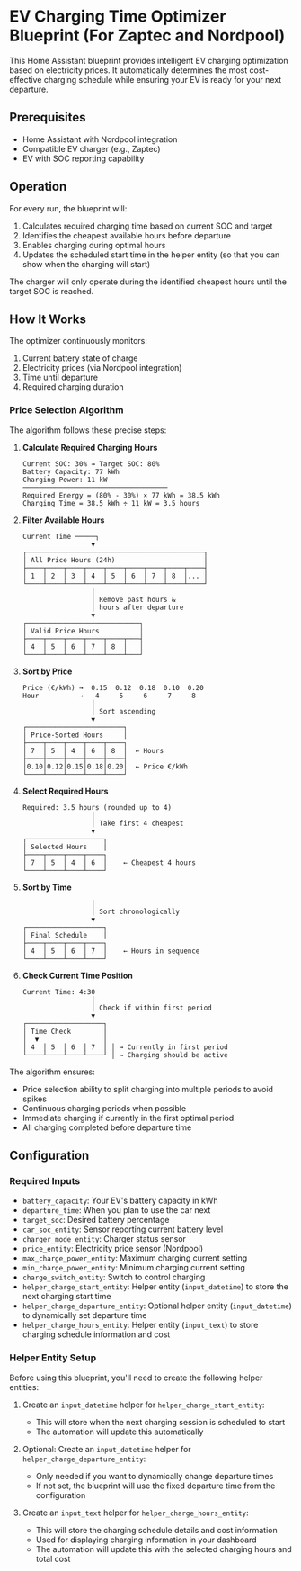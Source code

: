 # EV Charging Time Optimizer Blueprint (For Zaptec and Nordpool)

This Home Assistant blueprint provides intelligent EV charging optimization based on electricity prices. It automatically determines the most cost-effective charging schedule while ensuring your EV is ready for your next departure.

## Prerequisites
- Home Assistant with Nordpool integration
- Compatible EV charger (e.g., Zaptec)
- EV with SOC reporting capability

## Operation
For every run, the blueprint will:
1. Calculates required charging time based on current SOC and target
2. Identifies the cheapest available hours before departure
3. Enables charging during optimal hours
4. Updates the scheduled start time in the helper entity (so that you can show when the charging will start)

The charger will only operate during the identified cheapest hours until the target SOC is reached.

## How It Works

The optimizer continuously monitors:
1. Current battery state of charge
2. Electricity prices (via Nordpool integration)
3. Time until departure
4. Required charging duration


### Price Selection Algorithm

The algorithm follows these precise steps:

1. **Calculate Required Charging Hours**
   ```
   Current SOC: 30% → Target SOC: 80%
   Battery Capacity: 77 kWh
   Charging Power: 11 kW
   ────────────────────────────────────
   Required Energy = (80% - 30%) × 77 kWh = 38.5 kWh
   Charging Time = 38.5 kWh ÷ 11 kW = 3.5 hours
   ```

2. **Filter Available Hours**
   ```
   Current Time ─────┐
                    ▼
   ┌────────────────────────────────────────────┐
   │ All Price Hours (24h)                      │
   ├────┬────┬────┬────┬────┬────┬────┬────┬────┤
   │ 1  │ 2  │ 3  │ 4  │ 5  │ 6  │ 7  │ 8  │... │
   └────┴────┴────┴────┴────┴────┴────┴────┴────┘
                    │
                    │ Remove past hours &
                    │ hours after departure
                    ▼
   ┌────────────────────────────┐
   │ Valid Price Hours          │
   ├────┬────┬────┬────┬────┬───┤
   │ 4  │ 5  │ 6  │ 7  │ 8  │   │
   └────┴────┴────┴────┴────┴───┘
   ```

3. **Sort by Price**
   ```
   Price (€/kWh) →  0.15  0.12  0.18  0.10  0.20
   Hour          →   4     5     6     7     8
                    │
                    │ Sort ascending
                    ▼
   ┌────────────────────────┐
   │ Price-Sorted Hours     │
   ├────┬────┬────┬────┬────┐
   │ 7  │ 5  │ 4  │ 6  │ 8  │  ← Hours
   ├────┼────┼────┼────┼────┤
   │0.10│0.12│0.15│0.18│0.20│  ← Price €/kWh
   └────┴────┴────┴────┴────┘
   ```

4. **Select Required Hours**
   ```
   Required: 3.5 hours (rounded up to 4)
                    │
                    │ Take first 4 cheapest
                    ▼
   ┌───────────────────┐
   │ Selected Hours    │
   ├────┬────┬────┬────┐
   │ 7  │ 5  │ 4  │ 6  │    ← Cheapest 4 hours
   └────┴────┴────┴────┘
   ```

5. **Sort by Time**
   ```
                    │
                    │ Sort chronologically
                    ▼
   ┌───────────────────┐
   │ Final Schedule    │
   ├────┬────┬────┬────┐
   │ 4  │ 5  │ 6  │ 7  │    ← Hours in sequence
   └────┴────┴────┴────┘
   ```

6. **Check Current Time Position**
   ```
   Current Time: 4:30
                    │
                    │ Check if within first period
                    ▼
   ┌───────────────────┐
   │ Time Check        │
   │  ▼                │
   │ 4  │ 5  │ 6  │ 7  │ │ → Currently in first period
   └────┴────┴────┴────┘ │ → Charging should be active
   ```

The algorithm ensures:
- Price selection ability to split charging into multiple periods to avoid spikes
- Continuous charging periods when possible
- Immediate charging if currently in the first optimal period
- All charging completed before departure time



## Configuration

### Required Inputs

- `battery_capacity`: Your EV's battery capacity in kWh
- `departure_time`: When you plan to use the car next
- `target_soc`: Desired battery percentage
- `car_soc_entity`: Sensor reporting current battery level
- `charger_mode_entity`: Charger status sensor
- `price_entity`: Electricity price sensor (Nordpool)
- `max_charge_power_entity`: Maximum charging current setting
- `min_charge_power_entity`: Minimum charging current setting
- `charge_switch_entity`: Switch to control charging
- `helper_charge_start_entity`: Helper entity (`input_datetime`) to store the next charging start time
- `helper_charge_departure_entity`: Optional helper entity (`input_datetime`) to dynamically set departure time
- `helper_charge_hours_entity`: Helper entity (`input_text`) to store charging schedule information and cost

### Helper Entity Setup

Before using this blueprint, you'll need to create the following helper entities:

1. Create an `input_datetime` helper for `helper_charge_start_entity`:
   - This will store when the next charging session is scheduled to start
   - The automation will update this automatically

2. Optional: Create an `input_datetime` helper for `helper_charge_departure_entity`:
   - Only needed if you want to dynamically change departure times
   - If not set, the blueprint will use the fixed departure time from the configuration

3. Create an `input_text` helper for `helper_charge_hours_entity`:
   - This will store the charging schedule details and cost information
   - Used for displaying charging information in your dashboard
   - The automation will update this with the selected charging hours and total cost


